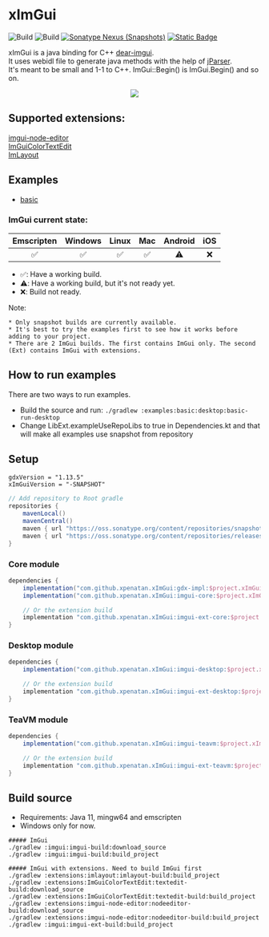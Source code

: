 # xImGui

![Build](https://github.com/xpenatan/xImGui/actions/workflows/release.yml/badge.svg)
![Build](https://github.com/xpenatan/xImGui/actions/workflows/snapshot.yml/badge.svg)
[![Sonatype Nexus (Snapshots)](https://img.shields.io/nexus/releases/com.github.xpenatan.xImGui/imgui-core?nexusVersion=2&server=https%3A%2F%2Foss.sonatype.org&label=release)](https://repo.maven.apache.org/maven2/com/github/xpenatan/xImGui/)
[![Static Badge](https://img.shields.io/badge/snapshot---SNAPSHOT-red)](https://oss.sonatype.org/content/repositories/snapshots/com/github/xpenatan/xImGui/)



xImGui is a java binding for C++ [dear-imgui](https://github.com/ocornut/imgui). <br>
It uses webidl file to generate java methods with the help of [jParser](https://github.com/xpenatan/jParser). <br>
It's meant to be small and 1-1 to C++. ImGui::Begin() is ImGui.Begin() and so on.

<p align="center"><img src="https://i.imgur.com/rXk4Aq0.gif"/></p>

## Supported extensions:
[imgui-node-editor](https://github.com/thedmd/imgui-node-editor) <br>
[ImGuiColorTextEdit](https://github.com/santaclose/ImGuiColorTextEdit/) <br>
[ImLayout](https://github.com/xpenatan/xImGui/tree/master/extensions/imlayout) <br>

## Examples
* [basic](https://xpenatan.github.io/xImGui/basic/)

### ImGui current state:

| Emscripten | Windows | Linux | Mac | Android | iOS |
|:----------:|:-------:|:-----:|:---:|:-------:|:---:|
|     ✅      | ✅ | ✅ |  ✅  | ⚠️ | ❌ |

* ✅: Have a working build.
* ⚠️: Have a working build, but it's not ready yet.
* ❌: Build not ready.

Note: 
```
* Only snapshot builds are currently available. 
* It's best to try the examples first to see how it works before adding to your project.
* There are 2 ImGui builds. The first contains ImGui only. The second (Ext) contains ImGui with extensions. 
```

## How to run examples
There are two ways to run examples. 
* Build the source and run:
```./gradlew :examples:basic:desktop:basic-run-desktop```
* Change LibExt.exampleUseRepoLibs to true in Dependencies.kt and that will make all examples use snapshot from repository

## Setup

    gdxVersion = "1.13.5"
    xImGuiVersion = "-SNAPSHOT"

```groovy
// Add repository to Root gradle
repositories {
    mavenLocal()
    mavenCentral()
    maven { url "https://oss.sonatype.org/content/repositories/snapshots/" }
    maven { url "https://oss.sonatype.org/content/repositories/releases/" }
}
```

### Core module
```groovy
dependencies {
    implementation("com.github.xpenatan.xImGui:gdx-impl:$project.xImGuiVersion")
    implementation("com.github.xpenatan.xImGui:imgui-core:$project.xImGuiVersion")

    // Or the extension build
    implementation "com.github.xpenatan.xImGui:imgui-ext-core:$project.xImGuiVersion"
}
```

### Desktop module
```groovy
dependencies {
    implementation("com.github.xpenatan.xImGui:imgui-desktop:$project.xImGuiVersion")

    // Or the extension build
    implementation "com.github.xpenatan.xImGui:imgui-ext-desktop:$project.xImGuiVersion"
}
```

### TeaVM module
```groovy
dependencies {
    implementation("com.github.xpenatan.xImGui:imgui-teavm:$project.xImGuiVersion")

    // Or the extension build
    implementation "com.github.xpenatan.xImGui:imgui-ext-teavm:$project.xImGuiVersion"
}
```

## Build source

* Requirements: Java 11, mingw64 and emscripten
* Windows only for now.

```
##### ImGui
./gradlew :imgui:imgui-build:download_source
./gradlew :imgui:imgui-build:build_project
```
```
##### ImGui with extensions. Need to build ImGui first
./gradlew :extensions:imlayout:imlayout-build:build_project
./gradlew :extensions:ImGuiColorTextEdit:textedit-build:download_source
./gradlew :extensions:ImGuiColorTextEdit:textedit-build:build_project
./gradlew :extensions:imgui-node-editor:nodeeditor-build:download_source
./gradlew :extensions:imgui-node-editor:nodeeditor-build:build_project
./gradlew :imgui:imgui-ext-build:build_project
```